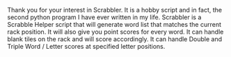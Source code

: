 Thank you for your interest in Scrabbler. It is a hobby script and in fact, the second python program I have ever written in my life.
Scrabbler is a Scrabble Helper script that will generate word list that matches the current rack position. 
It will also give you point scores for every word.
It can handle blank tiles on the rack and will score accordingly.
It can handle Double and Triple Word / Letter scores at specified letter positions.
